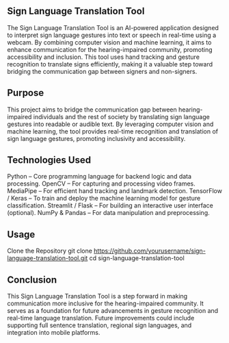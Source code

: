 ## Sign Language Translation Tool
The Sign Language Translation Tool is an AI-powered application designed to interpret sign language gestures into text or speech in real-time using a webcam. By combining computer vision and machine learning, it aims to enhance communication for the hearing-impaired community, promoting accessibility and inclusion. This tool uses hand tracking and gesture recognition to translate signs efficiently, making it a valuable step toward bridging the communication gap between signers and non-signers.

## Purpose
This project aims to bridge the communication gap between hearing-impaired individuals and the rest of society by translating sign language gestures into readable or audible text. By leveraging computer vision and machine learning, the tool provides real-time recognition and translation of sign language gestures, promoting inclusivity and accessibility.

## Technologies Used
Python – Core programming language for backend logic and data processing.
OpenCV – For capturing and processing video frames.
MediaPipe – For efficient hand tracking and landmark detection.
TensorFlow / Keras – To train and deploy the machine learning model for gesture classification.
Streamlit / Flask – For building an interactive user interface (optional).
NumPy & Pandas – For data manipulation and preprocessing.
## Usage
Clone the Repository
git clone https://github.com/yourusername/sign-language-translation-tool.git
cd sign-language-translation-tool
## Conclusion
This Sign Language Translation Tool is a step forward in making communication more inclusive for the hearing-impaired community. It serves as a foundation for future advancements in gesture recognition and real-time language translation. Future improvements could include supporting full sentence translation, regional sign languages, and integration into mobile platforms.
